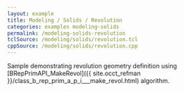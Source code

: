 ```yaml
---
layout: example
title: Modeling / Solids / Revolution
categories: examples modeling-solids
permalink: /modeling-solids-revolution
tclSource: /modeling/solids/revolution.tcl
cppSource: /modeling/solids/revolution.cpp
---
```


Sample demonstrating revolution geometry definition using [BRepPrimAPI_MakeRevol]({{ site.occt_refman }}/class_b_rep_prim_a_p_i___make_revol.html) algorithm.
